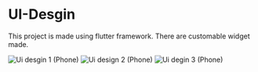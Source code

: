 # UI-Desgin 

This project is made using flutter framework.
There are customable widget made.

![Ui desgin 1 (Phone)](https://user-images.githubusercontent.com/91480608/200726083-f40673b5-d862-4db1-aa57-efbc32187728.png)
![Ui design 2 (Phone)](https://user-images.githubusercontent.com/91480608/200726078-b544cb8a-5ed4-4921-9e91-e1059d17ce1b.png)
![Ui degin 3 (Phone)](https://user-images.githubusercontent.com/91480608/200726070-84a2206b-b609-42b9-a187-7ce0bc2c12ac.PNG)
